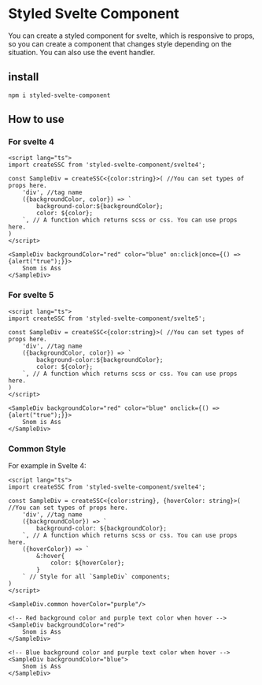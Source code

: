 # Styled Svelte Component

You can create a styled component for svelte, which is responsive to props, so you can create a component that changes style depending on the situation. You can also use the event handler.

## install

`npm i styled-svelte-component`

## How to use

### For svelte 4

```svelte
<script lang="ts">
import createSSC from 'styled-svelte-component/svelte4';

const SampleDiv = createSSC<{color:string}>( //You can set types of props here.
    'div', //tag name
    ({backgroundColor, color}) => `
        background-color:${backgroundColor};
        color: ${color};
    `, // A function which returns scss or css. You can use props here.
)
</script>

<SampleDiv backgroundColor="red" color="blue" on:click|once={() => {alert("true");}}>
    Snom is Ass
</SampleDiv>
```

### For svelte 5

```svelte
<script lang="ts">
import createSSC from 'styled-svelte-component/svelte5';

const SampleDiv = createSSC<{color:string}>( //You can set types of props here.
    'div', //tag name
    ({backgroundColor, color}) => `
        background-color:${backgroundColor};
        color: ${color};
    `, // A function which returns scss or css. You can use props here.
)
</script>

<SampleDiv backgroundColor="red" color="blue" onclick={() => {alert("true");}}>
    Snom is Ass
</SampleDiv>
```

### Common Style

For example in Svelte 4: 

```svelte
<script lang="ts">
import createSSC from 'styled-svelte-component/svelte4';

const SampleDiv = createSSC<{color:string}, {hoverColor: string}>( //You can set types of props here.
    'div', //tag name
    ({backgroundColor}) => `
        background-color: ${backgroundColor};
    `, // A function which returns scss or css. You can use props here.
    ({hoverColor}) => `
        &:hover{
            color: ${hoverColor};
        }
    ` // Style for all `SampleDiv` components;
)
</script>

<SampleDiv.common hoverColor="purple"/>

<!-- Red background color and purple text color when hover -->
<SampleDiv backgroundColor="red">
    Snom is Ass
</SampleDiv>

<!-- Blue background color and purple text color when hover -->
<SampleDiv backgroundColor="blue">
    Snom is Ass
</SampleDiv>
```